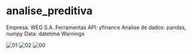 # analise_preditiva
Empresa:
  WEG S.A.
Ferramentas
  API: 
    yfinance
  Analise de dados:
    pandas, numpy
  Data:
    datetime
  Warnings


![01](https://user-images.githubusercontent.com/63180950/217550531-0827f6c1-659f-4d11-894c-765c9408834b.PNG)
![02](https://user-images.githubusercontent.com/63180950/217550532-d0bebacb-7de8-4de4-9156-bce67635c072.PNG)
![00](https://user-images.githubusercontent.com/63180950/217550536-3452c247-5592-44a1-bcfd-175afe6ab607.PNG)
